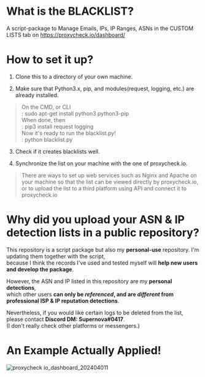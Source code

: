 # What is the BLACKLIST?

A script-package to Manage Emails, IPs, IP Ranges, ASNs in the CUSTOM LISTS tab on https://proxycheck.io/dashboard/

# How to set it up?

1. Clone this to a directory of your own machine.

2. Make sure that Python3.x, pip, and modules(request, logging, etc.) are already installed.
> On the CMD, or CLI  
: sudo apt-get install python3 python3-pip  
When done, then  
: pip3 install request logging  
Now it's ready to run the blacklist.py!  
: python blacklist.py

3. Check if it creates blacklists well.

4. Synchronize the list on your machine with the one of proxycheck.io.
> There are ways to set up web services such as Nginx and Apache on your machine so that the list can be viewed directly by proxycheck.io,  
or to upload the list to a third platform using API and connect it to proxycheck.io

# Why did you upload your ASN & IP detection lists in a public repository?

This repository is a script package but also my __personal-use__ repository. I'm updating them together with the script,  
because I think the records I've used and tested myself will __help new users and develop the package__.

However, the ASN and IP listed in this repository are my __personal detections__,  
which other users __can only be _referenced_, and are _different_ from professional ISP & IP reputation detections__.

Nevertheless, if you would like certain logs to be deleted from the list,  
please contact **Discord DM: Supernova#0417**.  
(I don't really check other platforms or messengers.)

# An Example Actually Applied!
![proxycheck io_dashboard_202404011](https://github.com/Supernova0417/blacklist/assets/74053211/4117db89-2139-48df-9f74-dbbfa90ebf7a)

